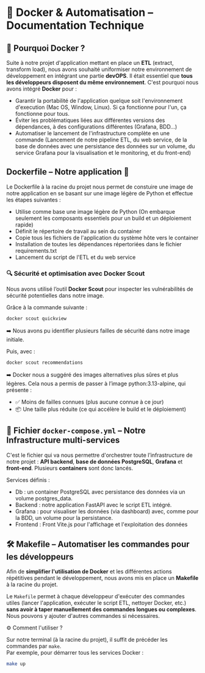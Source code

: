 # 🐳 Docker & Automatisation – Documentation Technique

## 🔰 Pourquoi Docker ?

Suite à notre projet d'application mettant en place un **ETL** (extract, transform load), nous avons souhaité uniformiser notre environnement de développement en intégrant une partie **devOPS**. Il était essentiel que **tous les développeurs disposent du même environnement**. C'est pourquoi nous avons intégré **Docker** pour :

- Garantir la portabilité de l'application quelque soit l'environnement d'execution (Mac OS, Window, Linux). Si ça fonctionne pour l'un, ça fonctionne pour tous.
- Éviter les problématiques liées aux différentes versions des dépendances, à des configurations différentes (Grafana, BDD...)
- Automatiser le lancement de l'infrastructure complète en une commande (Lancement de notre pipeline ETL, du web service, de la base de données avec une persistance des données sur un volume, du service Grafana pour la visualisation et le monitoring, et du front-end)

## Dockerfile – Notre application 🚀

Le Dockerfile à la racine du projet nous permet de constuire une image de notre application en se basant sur une image légère de Python et effectue les étapes suivantes :

- Utilise comme base une image légère de Python (On embarque seulement les composants essentiels pour un build et un déploiement rapide)
- Définit le répertoire de travail au sein du container
- Copie tous les fichiers de l'application du système hôte vers le container
- Installation de toutes les dépendances répertoriées dans le fichier requirements.txt
- Lancement du script de l'ETL et du web service

### 🔍 Sécurité et optimisation avec Docker Scout

Nous avons utilisé l’outil **Docker Scout** pour inspecter les vulnérabilités de sécurité potentielles dans notre image.

Grâce à la commande suivante :

```bash
docker scout quickview
```

➡️ Nous avons pu identifier plusieurs failles de sécurité dans notre image initiale.

Puis, avec :

```bash
docker scout recommendations
```

➡️ Docker nous a suggéré des images alternatives plus sûres et plus légères.
Cela nous a permis de passer à l’image python:3.13-alpine, qui présente :

- ✅ Moins de failles connues (plus aucune connue à ce jour)
- 📦 Une taille plus réduite (ce qui accélère le build et le déploiement)

## 🧱 Fichier `docker-compose.yml` – Notre Infrastructure multi-services

C'est le fichier qui va nous permettre d'orchestrer toute l’infrastructure de notre projet : **API backend**, **base de données PostgreSQL**, **Grafana** et **front-end**.
Plusieurs **containers** sont donc lancés.

Services définis :

- Db : un container PostgreSQL avec persistance des données via un volume postgres_data.
- Backend : notre application FastAPI avec le script ETL intégré.
- Grafana : pour visualiser les données (via dashboard) avec, comme pour la BDD, un volume pour la persistance.
- Frontend : Front Vite.js pour l'affichage et l'exploitation des données

## 🛠️ Makefile – Automatiser les commandes pour les développeurs

Afin de **simplifier l'utilisation de Docker** et les différentes actions répétitives pendant le développement, nous avons mis en place un **Makefile** à la racine du projet.

Le `Makefile` permet à chaque développeur d'exécuter des commandes utiles (lancer l'application, exécuter le script ETL, nettoyer Docker, etc.) **sans avoir à taper manuellement des commandes longues ou complexes**. Nous pouvons y ajouter d'autres commandes si nécessaires.

⚙️ Comment l'utiliser ?

Sur notre terminal (à la racine du projet), il suffit de précéder les commandes par `make`.  
Par exemple, pour démarrer tous les services Docker :

```bash
make up
```
